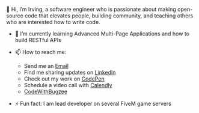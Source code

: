 👋 Hi, I’m Irving, a software engineer who is passionate about making open-source code that elevates people,
building community, and teaching others who are interested how to write code. 
- 🌱 I’m currently learning Advanced Multi-Page Applications and how to build RESTful APIs
- 📫 How to reach me:
  - Send me an [Email](irvingcsylva@gmail.com)
  - Find me sharing updates on [LinkedIn](www.linkedin.com/in/irvingsylva)
  - Check out my work on [CodePen](https://codepen.io/SylvaDev)
  - Schedule a video call with [Calendly](https://calendly.com/irvingcsylva)
  - [CodeWithBugzee](https://bugzeedev.wixstudio.io/codewithbugzee)
    
- ⚡ Fun fact: I am lead developer on several FiveM game servers

<!---
SylvaDev/SylvaDev is a ✨ special ✨ repository because its `README.md` (this file) appears on your GitHub profile.
You can click the Preview link to take a look at your changes.
--->
